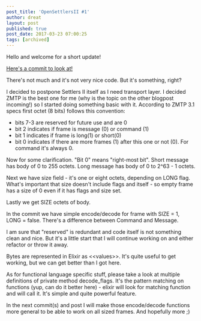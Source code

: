 ```yaml
---
post_title: 'OpenSettlersII #1'
author: dreat
layout: post
published: true
post_date: 2017-03-23 07:00:25
tags: [archived]
---
```

Hello and welcome for a short update!

<a href="https://github.com/Dreat/OpenSettlersII/commit/362fb27af3fe41da3f0d3da5c09eef184f256b56">Here's a commit to look at!</a>

There's not much and it's not very nice code. But it's something, right?

I decided to postpone Settlers II itself as I need transport layer. I decided ZMTP is the best one for me (why is the topic on the other blogpost incoming!) so I started doing something basic with it. According to ZMTP 3.1 specs first octet (8 bits) follows this convention:
<ul>
 	<li>bits 7-3 are reserved for future use and are 0</li>
 	<li>bit 2 indicates if frame is message (0) or command (1)</li>
 	<li>bit 1 indicates if frame is long(1) or short(0)</li>
 	<li>bit 0 indicates if there are more frames (1) after this one or not (0). For command it's always 0.</li>
</ul>
Now for some clarification. "Bit 0" means "right-most bit". Short message has body of 0 to 255 octets. Long message has body of 0 to 2^63 - 1 octets.

Next we have size field - it's one or eight octets, depending on LONG flag. What's important that size doesn't include flags and itself - so empty frame has a size of 0 even if it has flags and size set.

Lastly we get SIZE octets of body.

In the commit we have simple encode/decode for frame with SIZE = 1, LONG = false. There's a difference between Command and Message.

I am sure that "reserved" is redundant and code itself is not something clean and nice. But it's a little start that I will continue working on and either refactor or throw it away.

Bytes are represented in Elixir as &lt;&lt;values&gt;&gt;. It's quite useful to get working, but we can get better than I got here.

As for functional language specific stuff, please take a look at multiple definitions of private method decode_flags. It's the pattern matching on functions (yup, can do it better here) - elixir will look for matching function and will call it. It's simple and quite powerful feature.

In the next commit(s) and post I will make those encode/decode functions more general to be able to work on all sized frames. And hopefully more ;)
